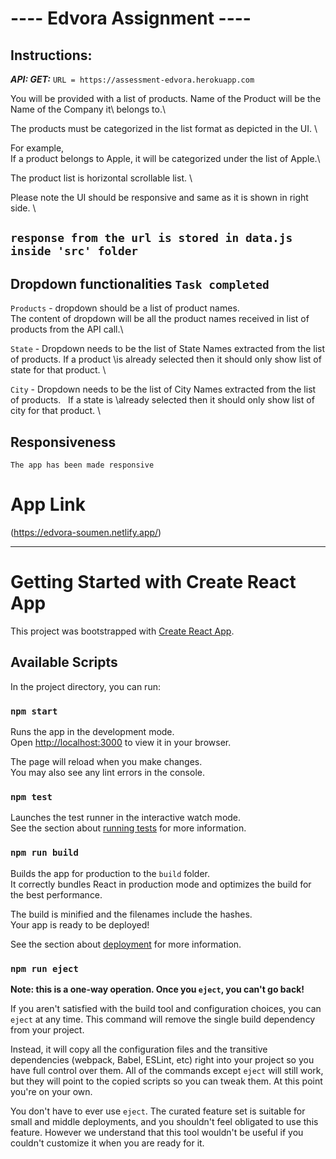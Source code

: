 # ---- Edvora Assignment ----

## Instructions:

***API: GET:*** 
`URL = https://assessment-edvora.herokuapp.com` 

You will be provided with a list of products. Name of the Product will be the Name of the Company it\ belongs to.\

The products must be categorized in the list format as depicted in the UI. \

For example, \
If a product belongs to Apple, it will be categorized under the list of Apple.\

The product list is horizontal scrollable list. \

Please note the UI should be responsive and same as it is shown in right side. \

## `response from the url is stored in data.js inside 'src' folder`


## Dropdown functionalities `Task completed`
`Products` - dropdown should be a list of product names. \
The content of dropdown will be all the product names received in list of products from the API call.\

`State` - Dropdown needs to be the list of State Names extracted from the list of products. If a product \is already selected then it should only show list of state for that product. \

`City` - Dropdown needs to be the list of City Names extracted from the list of products.   If a state is \already selected then it should only show list of city for that product. \


## Responsiveness
`The app has been made responsive`


# App Link

(https://edvora-soumen.netlify.app/)


--------------------------------------------------------------------------------------------------------




# Getting Started with Create React App

This project was bootstrapped with [Create React App](https://github.com/facebook/create-react-app).

## Available Scripts

In the project directory, you can run:

### `npm start`

Runs the app in the development mode.\
Open [http://localhost:3000](http://localhost:3000) to view it in your browser.

The page will reload when you make changes.\
You may also see any lint errors in the console.

### `npm test`

Launches the test runner in the interactive watch mode.\
See the section about [running tests](https://facebook.github.io/create-react-app/docs/running-tests) for more information.

### `npm run build`

Builds the app for production to the `build` folder.\
It correctly bundles React in production mode and optimizes the build for the best performance.

The build is minified and the filenames include the hashes.\
Your app is ready to be deployed!

See the section about [deployment](https://facebook.github.io/create-react-app/docs/deployment) for more information.

### `npm run eject`

**Note: this is a one-way operation. Once you `eject`, you can't go back!**

If you aren't satisfied with the build tool and configuration choices, you can `eject` at any time. This command will remove the single build dependency from your project.

Instead, it will copy all the configuration files and the transitive dependencies (webpack, Babel, ESLint, etc) right into your project so you have full control over them. All of the commands except `eject` will still work, but they will point to the copied scripts so you can tweak them. At this point you're on your own.

You don't have to ever use `eject`. The curated feature set is suitable for small and middle deployments, and you shouldn't feel obligated to use this feature. However we understand that this tool wouldn't be useful if you couldn't customize it when you are ready for it.

